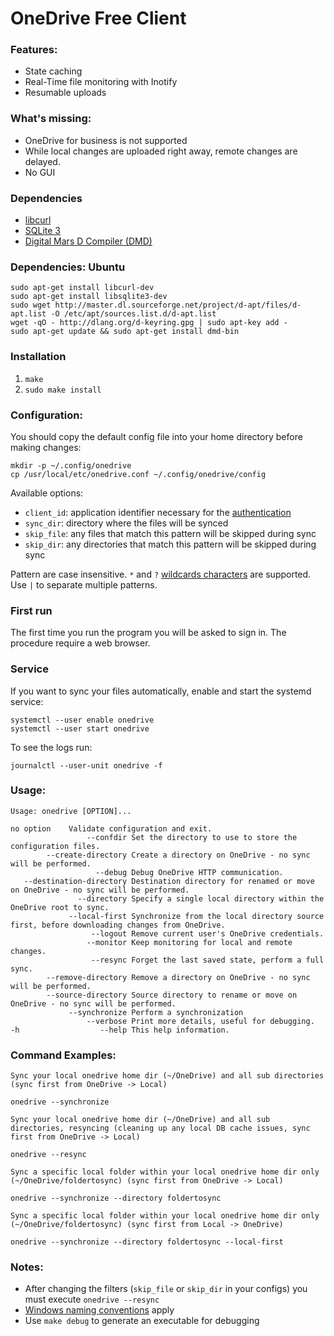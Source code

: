 OneDrive Free Client
====================

### Features:
* State caching
* Real-Time file monitoring with Inotify
* Resumable uploads

### What's missing:
* OneDrive for business is not supported
* While local changes are uploaded right away, remote changes are delayed.
* No GUI

### Dependencies
* [libcurl](http://curl.haxx.se/libcurl/)
* [SQLite 3](https://www.sqlite.org/)
* [Digital Mars D Compiler (DMD)](http://dlang.org/download.html)

### Dependencies: Ubuntu
```
sudo apt-get install libcurl-dev
sudo apt-get install libsqlite3-dev
sudo wget http://master.dl.sourceforge.net/project/d-apt/files/d-apt.list -O /etc/apt/sources.list.d/d-apt.list
wget -qO - http://dlang.org/d-keyring.gpg | sudo apt-key add -
sudo apt-get update && sudo apt-get install dmd-bin
```

### Installation
1. `make`
2. `sudo make install`

### Configuration:
You should copy the default config file into your home directory before making changes:
```
mkdir -p ~/.config/onedrive
cp /usr/local/etc/onedrive.conf ~/.config/onedrive/config
```

Available options:
* `client_id`: application identifier necessary for the [authentication][2]
* `sync_dir`: directory where the files will be synced
* `skip_file`: any files that match this pattern will be skipped during sync
* `skip_dir`: any directories that match this pattern will be skipped during sync

Pattern are case insensitive.
`*` and `?` [wildcards characters][3] are supported.
Use `|` to separate multiple patterns.

[2]: https://dev.onedrive.com/auth/msa_oauth.htm
[3]: https://technet.microsoft.com/en-us/library/bb490639.aspx

### First run
The first time you run the program you will be asked to sign in. The procedure require a web browser.

### Service
If you want to sync your files automatically, enable and start the systemd service:
```
systemctl --user enable onedrive
systemctl --user start onedrive
```

To see the logs run:
```
journalctl --user-unit onedrive -f
```

### Usage:
```
Usage: onedrive [OPTION]...

no option    Validate configuration and exit.
                 --confdir Set the directory to use to store the configuration files.
        --create-directory Create a directory on OneDrive - no sync will be performed.
                   --debug Debug OneDrive HTTP communication.
   --destination-directory Destination directory for renamed or move on OneDrive - no sync will be performed.
               --directory Specify a single local directory within the OneDrive root to sync.
             --local-first Synchronize from the local directory source first, before downloading changes from OneDrive.
                  --logout Remove current user's OneDrive credentials.
                 --monitor Keep monitoring for local and remote changes.
                  --resync Forget the last saved state, perform a full sync.
        --remove-directory Remove a directory on OneDrive - no sync will be performed.
        --source-directory Source directory to rename or move on OneDrive - no sync will be performed.
             --synchronize Perform a synchronization
                 --verbose Print more details, useful for debugging.
-h                  --help This help information.
```

### Command Examples:
```
Sync your local onedrive home dir (~/OneDrive) and all sub directories (sync first from OneDrive -> Local)

onedrive --synchronize

Sync your local onedrive home dir (~/OneDrive) and all sub directories, resyncing (cleaning up any local DB cache issues, sync first from OneDrive -> Local)

onedrive --resync

Sync a specific local folder within your local onedrive home dir only (~/OneDrive/foldertosync) (sync first from OneDrive -> Local)

onedrive --synchronize --directory foldertosync

Sync a specific local folder within your local onedrive home dir only (~/OneDrive/foldertosync) (sync first from Local -> OneDrive)

onedrive --synchronize --directory foldertosync --local-first

```

### Notes:
* After changing the filters (`skip_file` or `skip_dir` in your configs) you must execute `onedrive --resync`
* [Windows naming conventions][4] apply
* Use `make debug` to generate an executable for debugging

[4]: https://msdn.microsoft.com/en-us/library/aa365247
